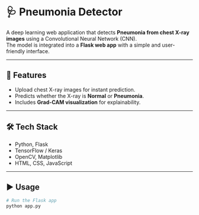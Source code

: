

# 🩺 Pneumonia Detector  

A deep learning web application that detects **Pneumonia from chest X-ray images** using a Convolutional Neural Network (CNN).  
The model is integrated into a **Flask web app** with a simple and user-friendly interface.  

---

## 🚀 Features  
- Upload chest X-ray images for instant prediction.  
- Predicts whether the X-ray is **Normal** or **Pneumonia**.  
- Includes **Grad-CAM visualization** for explainability.  

---

## 🛠️ Tech Stack  
- Python, Flask  
- TensorFlow / Keras  
- OpenCV, Matplotlib  
- HTML, CSS, JavaScript  

---

## ▶️ Usage  
```bash
# Run the Flask app
python app.py







